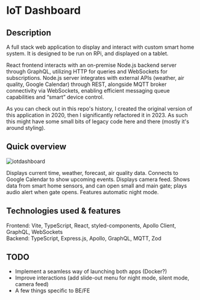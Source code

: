 # IoT Dashboard

## Description

A full stack web application to display and interact with custom smart home system. It is designed to be run on RPi, and displayed on a tablet.

React frontend interacts with an on-premise Node.js backend server through GraphQL, utilizing HTTP for queries and WebSockets for subscriptions. Node.js server integrates with external APIs (weather, air quality, Google Calendar) through REST, alongside MQTT broker connectivity via WebSockets, enabling efficient messaging queue capabilities and “smart” device control.

As you can check out in this repo's history, I created the original version of this application in 2020, then I significantly refactored it in 2023. As such this might have some small bits of legacy code here and there (mostly it's around styling).

## Quick overview

![iotdashboard](https://github.com/szymonpulut/IoTDashboard/assets/1353480/0a466076-e5c1-4dfe-9c7e-71b5c8811d24)

Displays current time, weather, forecast, air quality data. Connects to Google Calendar to show upcoming events. Displays camera feed. Shows data from smart home sensors, and can open small and main gate; plays audio alert when gate opens. Features automatic night mode.

## Technologies used & features

Frontend: Vite, TypeScript, React, styled-components, Apollo Client, GraphQL, WebSockets<br />
Backend: TypeScript, Express.js, Apollo, GraphQL, MQTT, Zod

## TODO

- Implement a seamless way of launching both apps (Docker?)
- Improve interactions (add slide-out menu for night mode, silent mode, camera feed)
- A few things specific to BE/FE
